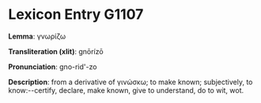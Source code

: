 # Lexicon Entry G1107

**Lemma**: γνωρίζω

**Transliteration (xlit)**: gnōrízō

**Pronunciation**: gno-rid'-zo

**Description**:
from a derivative of γινώσκω; to make known; subjectively, to know:--certify, declare, make known, give to understand, do to wit, wot.
